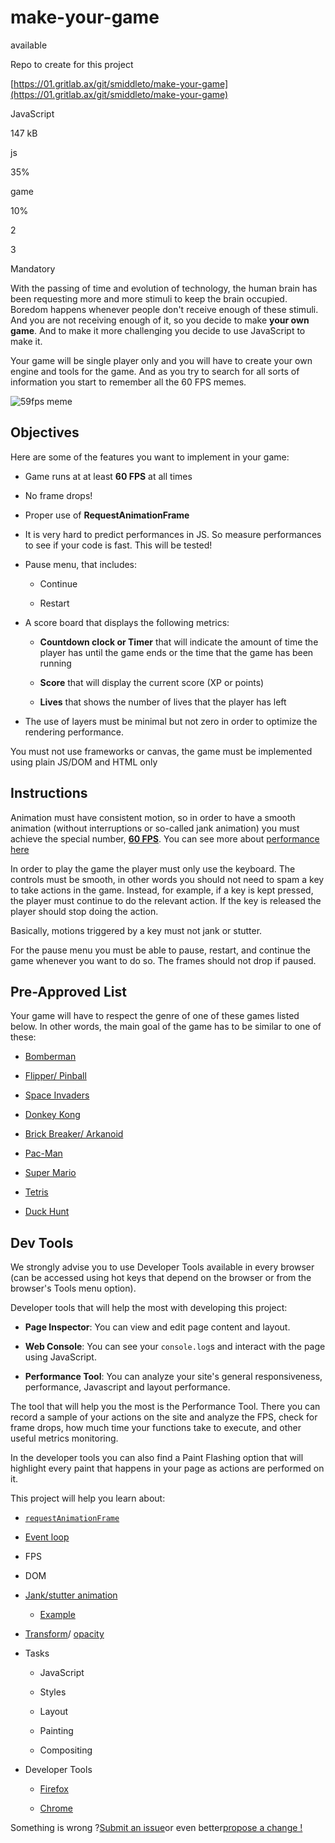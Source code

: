 # make-your-game
<!-- markdownlint-disable MD013 -->
available

Repo to create for this project

[https://01.gritlab.ax/git/smiddleto/make-your-game](https://01.gritlab.ax/git/smiddleto/make-your-game)

JavaScript

147 kB

js

35%

game

10%

2

3

Mandatory

With the passing of time and evolution of technology, the human brain has been requesting more and more stimuli to keep the brain occupied. Boredom happens whenever people don't receive enough of these stimuli. And you are not receiving enough of it, so you decide to make **your own game**. And to make it more challenging you decide to use JavaScript to make it.

Your game will be single player only and you will have to create your own engine and tools for the game. And as you try to search for all sorts of information you start to remember all the 60 FPS memes.

![59fps meme](https://01.gritlab.ax/api/content/root/public/subjects/make-your-game/resources/59fps.jpeg)

## Objectives

Here are some of the features you want to implement in your game:

- Game runs at at least **60 FPS** at all times

- No frame drops!

- Proper use of **RequestAnimationFrame**

- It is very hard to predict performances in JS. So measure performances to see if your code is fast. This will be tested!

- Pause menu, that includes:

  - Continue

  - Restart

- A score board that displays the following metrics:

  - **Countdown clock or Timer** that will indicate the amount of time the player has until the game ends or the time that the game has been running

  - **Score** that will display the current score (XP or points)

  - **Lives** that shows the number of lives that the player has left

- The use of layers must be minimal but not zero in order to optimize the rendering performance.

You must not use frameworks or canvas, the game must be implemented using plain JS/DOM and HTML only

## Instructions

Animation must have consistent motion, so in order to have a smooth animation (without interruptions or so-called jank animation) you must achieve the special number, [**60 FPS**](https://www.freecodecamp.org/news/web-animation-performance-fundamentals/). You can see more about [performance here](https://01.gritlab.ax/api/content/root/public/subjects/good-practices/README.md#game-performance)

In order to play the game the player must only use the keyboard. The controls must be smooth, in other words you should not need to spam a key to take actions in the game. Instead, for example, if a key is kept pressed, the player must continue to do the relevant action. If the key is released the player should stop doing the action.

Basically, motions triggered by a key must not jank or stutter.

For the pause menu you must be able to pause, restart, and continue the game whenever you want to do so. The frames should not drop if paused.

## Pre-Approved List

Your game will have to respect the genre of one of these games listed below. In other words, the main goal of the game has to be similar to one of these:

- [Bomberman](https://en.wikipedia.org/wiki/Super_Bomberman)

- [Flipper/ Pinball](https://en.wikipedia.org/wiki/Pinball)

- [Space Invaders](https://en.wikipedia.org/wiki/Space_Invaders)

- [Donkey Kong](https://en.wikipedia.org/wiki/Donkey_Kong)

- [Brick Breaker/ Arkanoid](https://en.wikipedia.org/wiki/Arkanoid)

- [Pac-Man](https://en.wikipedia.org/wiki/Pac-Man)

- [Super Mario](https://en.wikipedia.org/wiki/Super_Mario)

- [Tetris](https://en.wikipedia.org/wiki/Tetris)

- [Duck Hunt](https://en.wikipedia.org/wiki/Duck_Hunt)

## Dev Tools

We strongly advise you to use Developer Tools available in every browser (can be accessed using hot keys that depend on the browser or from the browser's Tools menu option).

Developer tools that will help the most with developing this project:

- **Page Inspector**: You can view and edit page content and layout.

- **Web Console**: You can see your `console.log`s and interact with the page using JavaScript.

- **Performance Tool**: You can analyze your site's general responsiveness, performance, Javascript and layout performance.

The tool that will help you the most is the Performance Tool. There you can record a sample of your actions on the site and analyze the FPS, check for frame drops, how much time your functions take to execute, and other useful metrics monitoring.

In the developer tools you can also find a Paint Flashing option that will highlight every paint that happens in your page as actions are performed on it.

This project will help you learn about:

- [`requestAnimationFrame`](https://developer.mozilla.org/en-US/docs/Web/API/window/requestAnimationFrame)

- [Event loop](https://developer.mozilla.org/en-US/docs/Web/JavaScript/EventLoop)

- FPS

- DOM

- [Jank/stutter animation](https://addyosmani.com/blog/making-a-site-jank-free/)

  - [Example](https://googlechrome.github.io/devtools-samples/jank/)

- [Transform](https://developer.mozilla.org/en-US/docs/Web/CSS/transform)/ [opacity](https://developer.mozilla.org/en-US/docs/Web/CSS/opacity)

- Tasks

  - JavaScript

  - Styles

  - Layout

  - Painting

  - Compositing

- Developer Tools

  - [Firefox](https://developer.mozilla.org/en-US/docs/Learn/Common_questions/What_are_browser_developer_tools)

  - [Chrome](https://developers.google.com/web/tools/chrome-devtools)

Something is wrong ?[Submit an issue](https://github.com/01-edu/public/issues/new?body=make-your-game%0A---%0A&title=make-your-game+subject)or even better[propose a change !](https://github.com/01-edu/public/edit/master/subjects/make-your-game/README.md)
